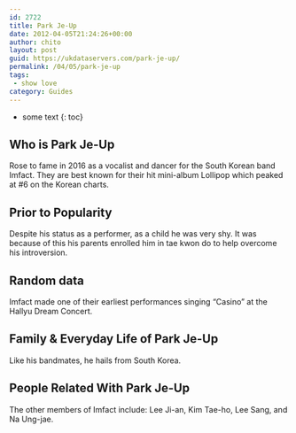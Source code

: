 ```yaml
---
id: 2722
title: Park Je-Up
date: 2012-04-05T21:24:26+00:00
author: chito
layout: post
guid: https://ukdataservers.com/park-je-up/
permalink: /04/05/park-je-up
tags:
 - show love
category: Guides
---
```


* some text
{: toc}
          
          
## Who is  Park Je-Up
                  
                  
                  
Rose to fame in 2016 as a vocalist and dancer for the South Korean band Imfact. They are best known for their hit mini-album Lollipop which peaked at #6 on the Korean charts.
                  
                
                
                
## Prior to Popularity 
                  
                  
                  
Despite his status as a performer, as a child he was very shy. It was because of this his parents enrolled him in tae kwon do to help overcome his introversion.
                  
                
                
                
## Random data 
                  
                  
                  
Imfact made one of their earliest performances singing &#8220;Casino&#8221; at the Hallyu Dream Concert.
                  
                
                
                
## Family & Everyday Life of Park Je-Up
                  
                  
                  
Like his bandmates, he hails from South Korea.
                  
                
                
                
## People Related With  Park Je-Up
                  
                  
                  
The other members of Imfact include: Lee Ji-an, Kim Tae-ho, Lee Sang, and Na Ung-jae.
                  
                
              
            
          
          
          
    
    
  
